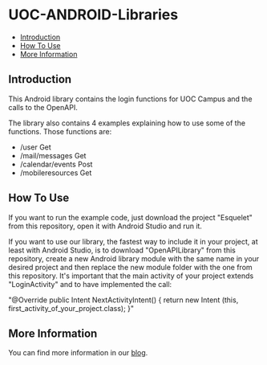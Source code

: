 UOC-ANDROID-Libraries
=====================

* [Introduction](#introduction)
* [How To Use](#how-to-use)
* [More Information](#more-information)

## Introduction

This Android library contains the login functions for UOC Campus and the calls to the OpenAPI.

The library also contains 4 examples explaining how to use some of the functions. Those functions are: 

* /user Get
* /mail/messages Get
* /calendar/events Post
* /mobileresources Get


## How To Use

If you want to run the example code, just download the project "Esquelet" from this repository, open it 
with Android Studio and run it.

If you want to use our library, the fastest way to include it in your project, at least with Android Studio, 
is to download "OpenAPILibrary" from this repository, create a new Android library module with the same name
in your desired project and then replace the new module folder with the one from this repository. It's important
that the main activity of your project extends "LoginActivity" and to have implemented the call:

"@Override
    public Intent NextActivityIntent() {
        return new Intent (this, first_activity_of_your_project.class);
    }"

## More Information

You can find more information in our [blog][OpenApi].

[OpenApi]: http://open-api.uoc.edu/documentacio/uoc-public-api/
